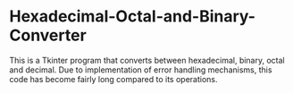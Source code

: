 # Hexadecimal-Octal-and-Binary-Converter
This is a Tkinter program that converts between 
hexadecimal, binary, octal and decimal.
Due to implementation of error handling mechanisms, 
this code has become fairly long compared to its operations. 
